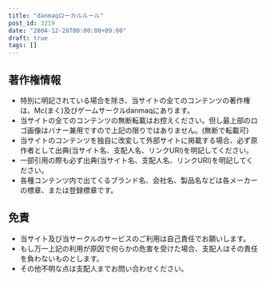 ```yaml
---
title: "danmaqローカルルール"
post_id: 3219
date: "2004-12-28T00:00:00+09:00"
draft: true
tags: []
---
```



## 著作権情報



  * 特別に明記されている場合を除き、当サイトの全てのコンテンツの著作権は、Mc(まく)及びゲームサークルdanmaqにあります。
  * 当サイトの全てのコンテンツの無断転載はお控えください。但し最上部のロゴ画像はバナー兼用ですので上記の限りではありません。(無断で転載可)
  * 当サイトのコンテンツを独自に改変して外部サイトに掲載する場合、必ず原作者として出典(当サイト名、支配人名、リンクURI)を明記してください。
  * 一部引用の際も必ず出典(当サイト名、支配人名、リンクURI)を明記してください。
  * 各種コンテンツ内で出てくるブランド名、会社名、製品名などは各メーカーの標章、または登録標章です。
## 免責



  * 当サイト及び当サークルのサービスのご利用は自己責任でお願いします。
  * もし万一上記の利用が原因で何らかの危害を受けた場合、支配人はその責任を負わないものとします。
  * その他不明な点は支配人までお問い合わせください。
